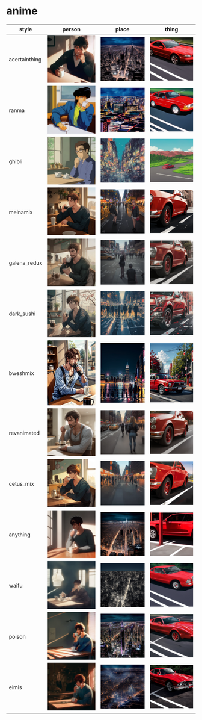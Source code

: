 # anime

| style | person | place | thing |
| --- | --- | --- | --- |
| acertainthing | ![](/images/acertainthing_person.webp?raw=true) | ![](/images/acertainthing_place.webp?raw=true) | ![](/images/acertainthing_thing.webp?raw=true) |
| ranma | ![](/images/ranma_person.webp?raw=true) | ![](/images/ranma_place.webp?raw=true) | ![](/images/ranma_thing.webp?raw=true) |
| ghibli | ![](/images/ghibli_person.webp?raw=true) | ![](/images/ghibli_place.webp?raw=true) | ![](/images/ghibli_thing.webp?raw=true) |
| meinamix | ![](/images/meinamix_person.webp?raw=true) | ![](/images/meinamix_place.webp?raw=true) | ![](/images/meinamix_thing.webp?raw=true) |
| galena_redux | ![](/images/galena_redux_person.webp?raw=true) | ![](/images/galena_redux_place.webp?raw=true) | ![](/images/galena_redux_thing.webp?raw=true) |
| dark_sushi | ![](/images/dark_sushi_person.webp?raw=true) | ![](/images/dark_sushi_place.webp?raw=true) | ![](/images/dark_sushi_thing.webp?raw=true) |
| bweshmix | ![](/images/bweshmix_person.webp?raw=true) | ![](/images/bweshmix_place.webp?raw=true) | ![](/images/bweshmix_thing.webp?raw=true) |
| revanimated | ![](/images/revanimated_person.webp?raw=true) | ![](/images/revanimated_place.webp?raw=true) | ![](/images/revanimated_thing.webp?raw=true) |
| cetus_mix | ![](/images/cetus_mix_person.webp?raw=true) | ![](/images/cetus_mix_place.webp?raw=true) | ![](/images/cetus_mix_thing.webp?raw=true) |
| anything | ![](/images/anything_person.webp?raw=true) | ![](/images/anything_place.webp?raw=true) | ![](/images/anything_thing.webp?raw=true) |
| waifu | ![](/images/waifu_person.webp?raw=true) | ![](/images/waifu_place.webp?raw=true) | ![](/images/waifu_thing.webp?raw=true) |
| poison | ![](/images/poison_person.webp?raw=true) | ![](/images/poison_place.webp?raw=true) | ![](/images/poison_thing.webp?raw=true) |
| eimis | ![](/images/eimis_person.webp?raw=true) | ![](/images/eimis_place.webp?raw=true) | ![](/images/eimis_thing.webp?raw=true) |